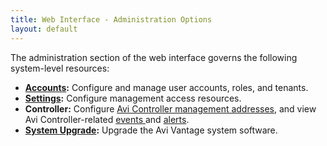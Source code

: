 ```yaml
---
title: Web Interface - Administration Options
layout: default
---
```

The administration section of the web interface governs the following system-level resources:

* **<a href="/docs/17.1/user-accounts">Accounts</a>:** Configure and manage user accounts, roles, and tenants.
* **<a href="/docs/17.1/administrative-settings">Settings</a>:** Configure management access resources.
* **Controller:** Configure <a href="/docs/17.1/avi-controller-analytics-page">Avi Controller management addresses</a>, and view Avi Controller-related <a href="/docs/17.1/avi-controller-events-log">events </a>and <a href="/docs/17.1/avi-controller-alerts-log">alerts</a>.
* **<a href="/docs/17.1/upgrading-the-avi-vantage-software">System Upgrade</a>:** Upgrade the Avi Vantage system software. 